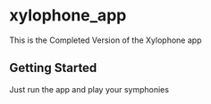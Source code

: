 # xylophone_app

This is the Completed Version of the Xylophone app

## Getting Started

Just run the app and play your symphonies



